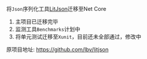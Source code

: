 将`Json`序列化工具[LitJson](https://github.com/lbv/litjson)迁移至Net Core

1. 主项目已迁移完毕
2. 监测工具`Benchmarks`计划中
3. 将单元测试迁移至`Xunit`，目前还未全部通过，修改中

原项目地址: https://github.com/lbv/litjson